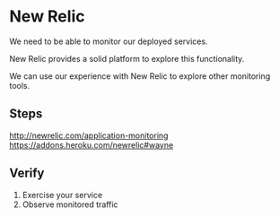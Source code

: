 # New Relic

We need to be able to monitor our deployed services.

New Relic provides a solid platform to explore this functionality.

We can use our experience with New Relic to explore other monitoring tools.

## Steps

http://newrelic.com/application-monitoring
https://addons.heroku.com/newrelic#wayne

## Verify

1. Exercise your service
1. Observe monitored traffic
